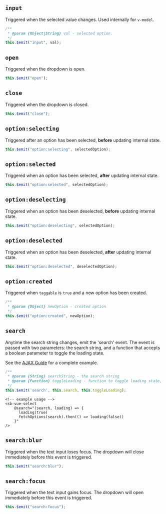 ## `input`

Triggered when the selected value changes. Used internally for `v-model`.

```js
/**
 * @param {Object|String} val - selected option.
 */
this.$emit("input", val);
```

## `open`

Triggered when the dropdown is open.

```js
this.$emit("open");
```

## `close`

Triggered when the dropdown is closed.

```js
this.$emit("close");
```

## `option:selecting` <Badge text="v3.11.0+" />

Triggered after an option has been selected, <strong>before</strong> updating internal state. 

```js
this.$emit("option:selecting", selectedOption);
```

## `option:selected` <Badge text="v3.11.0+" />

Triggered when an option has been selected, <strong>after</strong> updating internal state. 

```js
this.$emit("option:selected", selectedOption);
```

## `option:deselecting` <Badge text="v3.11.0+" />

Triggered when an option has been deselected, <strong>before</strong> updating internal state. 

```js
this.$emit("option:deselecting", selectedOption);
```

## `option:deselected` <Badge text="v3.11.0+" />

Triggered when an option has been deselected, <strong>after</strong> updating internal state. 

```js
this.$emit("option:deselected", deselectedOption);
```

## `option:created`

Triggered when `taggable` is `true` and a new option has been created.

```js
/**
 * @param {Object} newOption - created option
 */
this.$emit("option:created", newOption);
```

## `search`

Anytime the search string changes, emit the
'search' event. The event is passed with two 
parameters: the search string, and a function 
that accepts a boolean parameter to toggle the 
loading state.

See the [AJAX Guide](/guide/ajax.html#loading-options-with-ajax) 
for a complete example.

```js
/**
 * @param {String} searchString - the search string
 * @param {Function} toggleLoading - function to toggle loading state, accepts true or false boolean
 */
this.$emit('search', this.search, this.toggleLoading);
```

```vue
<!-- example usage -->
<sb-vue-select
    @search="(search, loading) => { 
      loading(true)
      fetchOptions(search).then(() => loading(false))
    }"
/>
```

## `search:blur`

Triggered when the text input loses focus. The dropdown will close immediately before this
event is triggered.

```js
this.$emit("search:blur");
```

## `search:focus`

Triggered when the text input gains focus. The dropdown will open immediately before this
event is triggered.

```js
this.$emit("search:focus");
```
